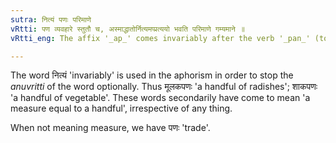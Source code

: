 ```yaml
---
sutra: नित्यं पणः परिमाणे
vRtti: पण व्यवहारे स्तुतौ च, अस्माद्धातोर्नित्यमप्प्रत्ययो भवति परिमाणे गम्यमाने ॥
vRtti_eng: The affix '_ap_' comes invariably after the verb '_pan_' (to barter), when the sense is that of measure.

---
```

The word नित्यं 'invariably' is used in the aphorism in order to stop the _anuvritti_ of the word optionally. Thus मूलकपणः 'a handful of radishes'; शाकपणः 'a handful of vegetable'. These words secondarily have come to mean 'a measure equal to a handful', irrespective of any thing.

When not meaning measure, we have पणः 'trade'.